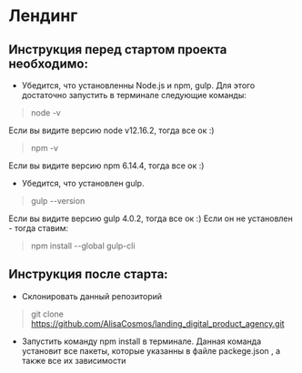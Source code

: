 # Лендинг
## **Инструкция** перед стартом проекта необходимо:
* Убедится, что установленны Node.js и npm, gulp. 
Для этого достаточно запустить в терминале следующие команды:
> node -v

Если вы видите версию node v12.16.2, тогда все ок :)

> npm -v

Если вы видите версию npm 6.14.4, тогда все ок :)

* Убедится, что установлен gulp.

> gulp --version

Если вы видите версию gulp 4.0.2, тогда все ок :)
Если он не установлен - тогда ставим:

> npm install --global gulp-cli

## **Инструкция** после старта:
* Склонировать данный репозиторий  
> git clone https://github.com/AlisaCosmos/landing_digital_product_agency.git 

* Запустить команду npm install в терминале. Данная команда установит все пакеты,
 которые указанны в файле packege.json , а также все их зависимости 












